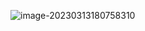 ![image-20230313180758310](https://gitee.com/aiiw/images/raw/master/img/image-20230313180758310.png)
